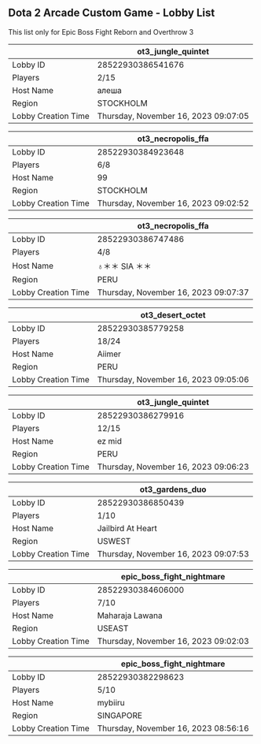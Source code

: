 ## Dota 2 Arcade Custom Game - Lobby List

This list only for Epic Boss Fight Reborn and Overthrow 3

|  | ot3_jungle_quintet |
| ------ | ------ |
| Lobby ID | 28522930386541676 |
| Players | 2/15 |
| Host Name | алеша |
| Region | STOCKHOLM |
| Lobby Creation Time | Thursday, November 16, 2023 09:07:05 |


|  | ot3_necropolis_ffa |
| ------ | ------ |
| Lobby ID | 28522930384923648 |
| Players | 6/8 |
| Host Name | 99 |
| Region | STOCKHOLM |
| Lobby Creation Time | Thursday, November 16, 2023 09:02:52 |


|  | ot3_necropolis_ffa |
| ------ | ------ |
| Lobby ID | 28522930386747486 |
| Players | 4/8 |
| Host Name | ♁＊＊ SIA ＊＊ |
| Region | PERU |
| Lobby Creation Time | Thursday, November 16, 2023 09:07:37 |


|  | ot3_desert_octet |
| ------ | ------ |
| Lobby ID | 28522930385779258 |
| Players | 18/24 |
| Host Name | Aiimer |
| Region | PERU |
| Lobby Creation Time | Thursday, November 16, 2023 09:05:06 |


|  | ot3_jungle_quintet |
| ------ | ------ |
| Lobby ID | 28522930386279916 |
| Players | 12/15 |
| Host Name | ez mid |
| Region | PERU |
| Lobby Creation Time | Thursday, November 16, 2023 09:06:23 |


|  | ot3_gardens_duo |
| ------ | ------ |
| Lobby ID | 28522930386850439 |
| Players | 1/10 |
| Host Name | Jailbird At Heart |
| Region | USWEST |
| Lobby Creation Time | Thursday, November 16, 2023 09:07:53 |


|  | epic_boss_fight_nightmare |
| ------ | ------ |
| Lobby ID | 28522930384606000 |
| Players | 7/10 |
| Host Name | Maharaja Lawana |
| Region | USEAST |
| Lobby Creation Time | Thursday, November 16, 2023 09:02:03 |


|  | epic_boss_fight_nightmare |
| ------ | ------ |
| Lobby ID | 28522930382298623 |
| Players | 5/10 |
| Host Name | mybiiru |
| Region | SINGAPORE |
| Lobby Creation Time | Thursday, November 16, 2023 08:56:16 |



